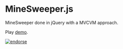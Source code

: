 MineSweeper.js
=============

MineSweeper done in jQuery with a MVCVM approach.

Play [demo](http://nofatclips.github.io/minesweeper.js/).

[![endorse](https://api.coderwall.com/nofatclips/endorsecount.png)](https://coderwall.com/nofatclips)
